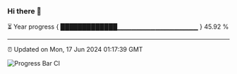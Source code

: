 ### Hi there 👋

⏳ Year progress { █████████████▁▁▁▁▁▁▁▁▁▁▁▁▁▁▁▁▁ } 45.92 %

---

⏰ Updated on Mon, 17 Jun 2024 01:17:39 GMT

![Progress Bar CI](https://github.com/liununu/liununu/workflows/Progress%20Bar%20CI/badge.svg)
